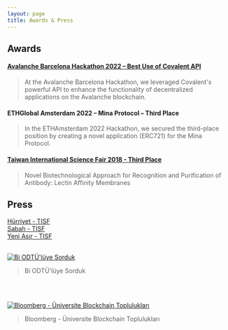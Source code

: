 ```yaml
---
layout: page
title: Awards & Press
---
```


## Awards

#### [Avalanche Barcelona Hackathon 2022 – Best Use of Covalent API](https://github.com/izzetemredemir/barcelona-priv-launchpad)

> At the Avalanche Barcelona Hackathon, we leveraged Covalent's powerful API to enhance the functionality of decentralized applications on the Avalanche blockchain.

#### ETHGlobal Amsterdam 2022 – Mina Protocol – Third Place
> In the ETHAmsterdam 2022 Hackathon, we secured the third-place position by creating a novel application (ERC721) for the Mina Protocol.

#### [Taiwan International Science Fair 2018 - Third Place](https://www.ntsec.edu.tw/science/detail.aspx?a=90&cat=157&sid=14052&print=1) 

> Novel Biotechnological Approach for Recognition and Purification of Antibody: Lectin Affinity Membranes

## Press
[Hürriyet - TISF](https://www.hurriyet.com.tr/egitim/lise-ogrencisi-tayvanda-ucuncu-oldu-40734580) <br />
[Sabah - TISF](https://www.sabah.com.tr/egeli/2018/02/08/bora-izmirin-gururu-oldu) <br />
[Yeni Asır  - TISF](https://www.yeniasir.com.tr/yasam/2018/02/07/lise-ogrencisinin-uluslararasi-basarisi)
<br />
<br />

[![Bi ODTÜ'lüye Sorduk](https://i.imgur.com/MhYK86c.jpeg)](https://youtu.be/LUQjGP8Goh8)
>Bi ODTÜ'lüye Sorduk

<br />
<br />

[![Bloomberg - Üniversite Blockchain Toplulukları](https://i.ibb.co/bHDYrL9/Screenshot-2024-04-26-at-21-04-45.png)](https://youtu.be/G0-Y3UBu9t0)
>Bloomberg - Üniversite Blockchain Toplulukları



